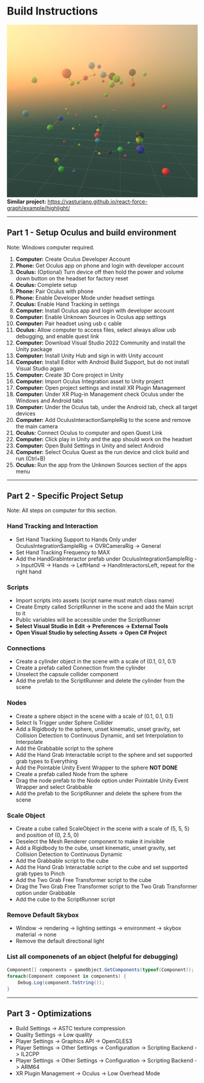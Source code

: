 # Build Instructions
![](example.png)  
**Similar project:** https://vasturiano.github.io/react-force-graph/example/highlight/

---
## Part 1 - Setup Oculus and build environment
Note: Windows computer required.

1. **Computer:** Create Oculus Developer Account
2. **Phone:** Get Oculus app on phone and login with developer account
3. **Oculus:** (Optional) Turn device off then hold the power and volume down button on the headset for factory reset
4. **Oculus:** Complete setup
5. **Phone:** Pair Oculus with phone
6. **Phone:** Enable Developer Mode under headset settings
7. **Oculus:** Enable Hand Tracking in settings
8. **Computer:** Install Oculus app and login with developer account
9. **Computer:** Enable Unknown Sources in Oculus app settings
10. **Computer:** Pair headset using usb c cable
11. **Oculus:** Allow computer to access files, select always allow usb debugging, and enable quest link
12. **Computer:** Download Visual Studio 2022 Community and install the Unity package
13. **Computer:** Install Unity Hub and sign in with Unity account
14. **Computer:** Install Editor with Android Build Support, but do not install Visual Studio again
15. **Computer:** Create 3D Core project in Unity
16. **Computer:** Import Oculus Integration asset to Unity project
17. **Computer:** Open project settings and install XR Plugin Management
18. **Computer:** Under XR Plug-in Management check Oculus under the Windows and Android tabs
19. **Computer:** Under the Oculus tab, under the Android tab, check all target devices
20. **Computer:** Add OculusInteractionSampleRig to the scene and remove the main camera
21. **Oculus:** Connect Oculus to computer and open Quest Link
22. **Computer:** Click play in Unity and the app should work on the headset
23. **Computer:** Open Build Settings in Unity and select Android
24. **Computer:** Select Oculus Quest as the run device and click build and run (Ctrl+B)
25. **Oculus:** Run the app from the Unknown Sources section of the apps menu


---
## Part 2 - Specific Project Setup
Note: All steps on computer for this section.

### Hand Tracking and Interaction
- Set Hand Tracking Support to Hands Only under OculusIntegrationSampleRig -> OVRCameraRig -> General
- Set Hand Tracking Frequency to MAX
- Add the HandGrabInteractor prefab under OculusIntegrationSampleRig -> InputOVR -> Hands -> LeftHand -> HandInteractorsLeft, repeat for the right hand

### Scripts
- Import scripts into assets (script name must match class name)
- Create Empty called ScriptRunner in the scene and add the Main script to it
- Public variables will be accessible under the ScriptRunner
- **Select Visual Studio in Edit -> Preferences -> External Tools**
- **Open Visual Studio by selecting Assets -> Open C# Project**

### Connections
- Create a cylinder object in the scene with a scale of (0.1, 0.1, 0.1)
- Create a prefab called Connection from the cylinder
- Unselect the capsule collider component
- Add the prefab to the ScriptRunner and delete the cylinder from the scene

### Nodes
- Create a sphere object in the scene with a scale of (0.1, 0.1, 0.1)
- Select Is Trigger under Sphere Collider
- Add a Rigidbody to the sphere, unset kinematic, unset gravity, set Collision Detection to Continuous Dynamic, and set Interpolation to Interpolate
- Add the Grabbable script to the sphere
- Add the Hand Grab Interactable script to the sphere and set supported grab types to Everything
- Add the Pointable Unity Event Wrapper to the sphere **NOT DONE**
- Create a prefab called Node from the sphere
- Drag the node prefab to the Node option under Pointable Unity Event Wrapper and select Grabbable
- Add the prefab to the ScriptRunner and delete the sphere from the scene

### Scale Object
- Create a cube called ScaleObject in the scene with a scale of (5, 5, 5) and position of (0, 2.5, 0)
- Deselect the Mesh Renderer component to make it invisible
- Add a Rigidbody to the cube, unset kinematic, unset gravity, set Collision Detection to Continuous Dynamic
- Add the Grabbable script to the cube
- Add the Hand Grab Interactable script to the cube and set supported grab types to Pinch
- Add the Two Grab Free Transformer script to the cube
- Drag the Two Grab Free Transformer script to the Two Grab Transformer option under Grabbable
- Add the cube to the ScriptRunner script

### Remove Default Skybox
- Window -> rendering -> lighting settings -> environment -> skybox material -> none
- Remove the default directional light

### List all componenets of an object (helpful for debugging)
```csharp
Component[] components = gameObject.GetComponents(typeof(Component));
foreach(Component component in components) {
    Debug.Log(component.ToString());
}
```

---
## Part 3 - Optimizations
- Build Settings -> ASTC texture compression
- Quality Settings -> Low quality
- Player Settings -> Graphics API -> OpenGLES3
- Player Settings -> Other Settings -> Configuration -> Scripting Backend -> IL2CPP
- Player Settings -> Other Settings -> Configuration -> Scripting Backend -> ARM64
- XR Plugin Management -> Oculus -> Low Overhead Mode
